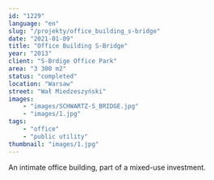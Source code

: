 ```yaml
---
id: "1229"
language: "en"
slug: "/projekty/office_building_s-bridge"
date: "2021-01-09"
title: "Office Building S-Bridge"
year: "2013"
client: "S-Brdige Office Park"
area: "3 300 m2"
status: "completed"
location: "Warsaw"
street: "Wał Miedzeszyński"
images: 
    - "images/SCHWARTZ-S_BRIDGE.jpg"
    - "images/1.jpg"    
tags: 
    - "office"
    - "public utility"
thumbnail: "images/1.jpg"
---
```

An intimate office building, part of a&nbsp;mixed-use investment.
